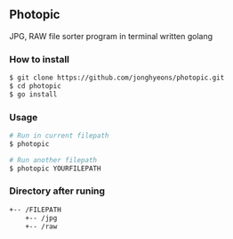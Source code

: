 ## Photopic

JPG, RAW file sorter program in terminal written golang



### How to install

```bash
$ git clone https://github.com/jonghyeons/photopic.git
$ cd photopic
$ go install
```



### Usage

```bash
# Run in current filepath
$ photopic

# Run another filepath
$ photopic YOURFILEPATH
```



### Directory after runing

```bash
+-- /FILEPATH
    +-- /jpg
    +-- /raw
```
